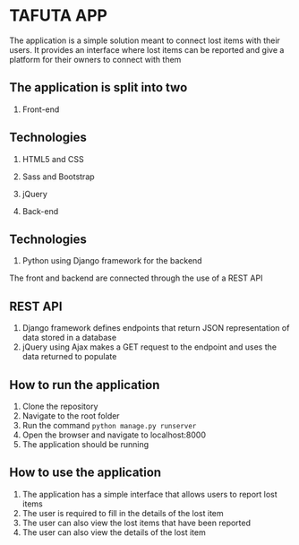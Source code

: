# TAFUTA APP
The application is a simple solution meant to connect lost items with their users. It provides an interface where lost items can be reported and give a platform for their owners to connect with them

## The application is split into two 
1. Front-end
## Technologies
1. HTML5 and CSS
2. Sass and Bootstrap 
3. jQuery

2. Back-end
## Technologies
1. Python using Django framework for the backend

The front and backend are connected through the use of a REST API
## REST API
1. Django framework defines endpoints that return JSON representation of data stored in a database
2. jQuery using Ajax makes a GET request to the endpoint and uses the data returned to populate 

## How to run the application
1. Clone the repository
2. Navigate to the root folder
3. Run the command `python manage.py runserver`
4. Open the browser and navigate to localhost:8000
5. The application should be running

## How to use the application
1. The application has a simple interface that allows users to report lost items
2. The user is required to fill in the details of the lost item
3. The user can also view the lost items that have been reported
4. The user can also view the details of the lost item